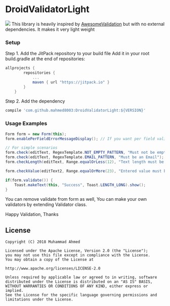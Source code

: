 # DroidValidatorLight
[![](https://jitpack.io/v/mahmed8003/DroidValidatorLight.svg)](https://jitpack.io/#mahmed8003/DroidValidatorLight)
This library is heavily inspired by [AwesomeValidation](https://github.com/thyrlian/AwesomeValidation) but with no external dependencies. It makes it very light weight

### Setup
Step 1. Add the JitPack repository to your build file
Add it in your root build.gradle at the end of repositories:
```gradle
allprojects {
		repositories {
			...
			maven { url "https://jitpack.io" }
		}
	}
```

Step 2. Add the dependency
```gradle
compile 'com.github.mahmed8003:DroidValidatorLight:${VERSION}'
```


### Usage Examples
```java
Form form = new Form(this);
form.enablePerFieldErrorMessageDisplay(); // If you want per field validation

// For simple scenarios
form.check(editText, RegexTemplate.NOT_EMPTY_PATTERN, "Must not be empty");
form.check(editText, RegexTemplate.EMAIL_PATTERN, "Must be an Email");
form.checkLength(editText, Range.equalOrLess(12), "Text length must be less or equal to 12");

form.checkValue(editText2, Range.equalOrMore(23), "Entered value must be greater equal than 23");

if(form.validate()) {
    Toast.makeText(this, "Success", Toast.LENGTH_LONG).show();
}

```

You can remove validate from form as well, You can make your own validators by extending Validator class.

Happy Validation, Thanks

License
-------

    Copyright (C) 2018 Muhammad Ahmed

    Licensed under the Apache License, Version 2.0 (the "License");
    you may not use this file except in compliance with the License.
    You may obtain a copy of the License at

    http://www.apache.org/licenses/LICENSE-2.0

    Unless required by applicable law or agreed to in writing, software
    distributed under the License is distributed on an "AS IS" BASIS,
    WITHOUT WARRANTIES OR CONDITIONS OF ANY KIND, either express or implied.
    See the License for the specific language governing permissions and
    limitations under the License.


